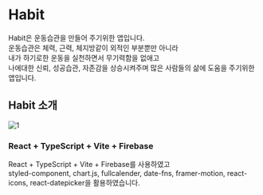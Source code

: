 # Habit

Habit은 운동습관을 만들어 주기위한 앱입니다. <br />
운동습관은 체력, 근력, 체지방같이 외적인 부분뿐만 아니라<br /> 
내가 하기로한 운동을 실천하면서 무기력함을 없애고<br /> 나에대한 신뢰, 성공습관, 자존감을 상승시켜주며 많은 사람들의 삶에 도움을 주기위한 앱입니다.

## Habit 소개
![1](https://github.com/kangdongu/exercise/assets/162076741/8176b75e-84f7-4fc8-a52c-505efef477b5)


### React + TypeScript + Vite + Firebase 
React + TypeScript + Vite + Firebase를 사용하였고 <br />
styled-component, chart.js, fullcalender, date-fns, framer-motion, react-icons, react-datepicker을 활용하였습니다.


